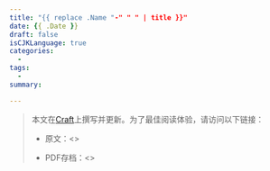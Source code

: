 ```yaml
---
title: "{{ replace .Name "-" " " | title }}"
date: {{ .Date }}
draft: false
isCJKLanguage: true
categories:
  - 
tags:
  - 
summary: 

---
```

> 本文在[Craft](https://www.craft.do)上撰写并更新。为了最佳阅读体验，请访问以下链接：
>  
> - 原文：<>
>  
> - PDF存档：<>
